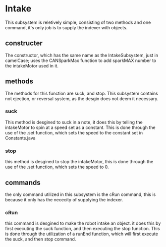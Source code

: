 # Intake

This subsystem is reletively simple, consisting of two methods and one command, it's only job is to supply the indexer with objects.

## constructer

The constructor, which has the same name as the IntakeSubsystem, just in camelCase; uses the CANSparkMax function to add sparkMAX number to the intakeMotor used in it.

## methods

The methods for this function are suck, and stop. This subsystem contains not ejection, or reversal system, as the desgin does not deem it necessary.

### suck

This method is desgined to suck in a note, it does this by telling the intakeMotor to spin at a speed set as a constant. This is done through the use of the .set function, which sets the speed to the constant set in Constants.java

### stop

this method is desgined to stop the intakeMotor, this is done through the use of the .set function, which sets the speed to 0.

## commands

the only command utilized in this subsystem is the cRun command, this is because it only has the nececity of supplying the indexer.

### cRun

this command is desgined to make the robot intake an object. it does this by first executing the suck function, and then executing the stop function. This is done through the utilization of a runEnd function, which will first execute the suck, and then stop command.
